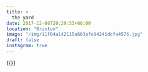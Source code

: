 ```yaml
---
title: >
  the yard
date: 2017-12-08T20:29:53+00:00
location: "Brixton"
image: "/img/11f04a142115a663efe94241dcfa4576.jpg"
draft: false
instagram: true
---
```


{{<photo src="/img/11f04a142115a663efe94241dcfa4576.jpg">}}

